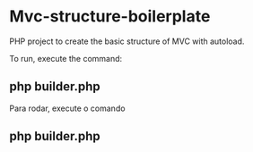 # Mvc-structure-boilerplate
PHP project to create the basic structure of MVC with autoload.

To run, execute the command:

## php builder.php

Para rodar, execute o comando

## php builder.php
